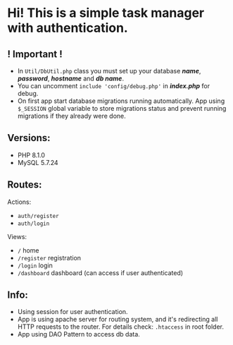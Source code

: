# Hi! This is a simple task manager with authentication.

## ! Important !
- In `Util/DbUtil.php` class you must set up your database **_name_**, **_password_**, **_hostname_** and **_db name_**. 
- You can uncomment `include 'config/debug.php'` in **_index.php_** for debug.
- On first app start database migrations running automatically. App using `$_SESSION` global variable to store migrations status and prevent running migrations if they already were done.

## Versions:
- PHP 8.1.0
- MySQL 5.7.24

## Routes:
Actions:
- `auth/register`
- `auth/login`

Views:
- `/` home
- `/register` registration
- `/login` login
- `/dashboard` dashboard (can access if user authenticated)

## Info:
- Using session for user authentication.
- App is using apache server for routing system, and it's redirecting all HTTP requests to the router. For details check: `.htaccess` in root folder.
- App using DAO Pattern to access db data.
